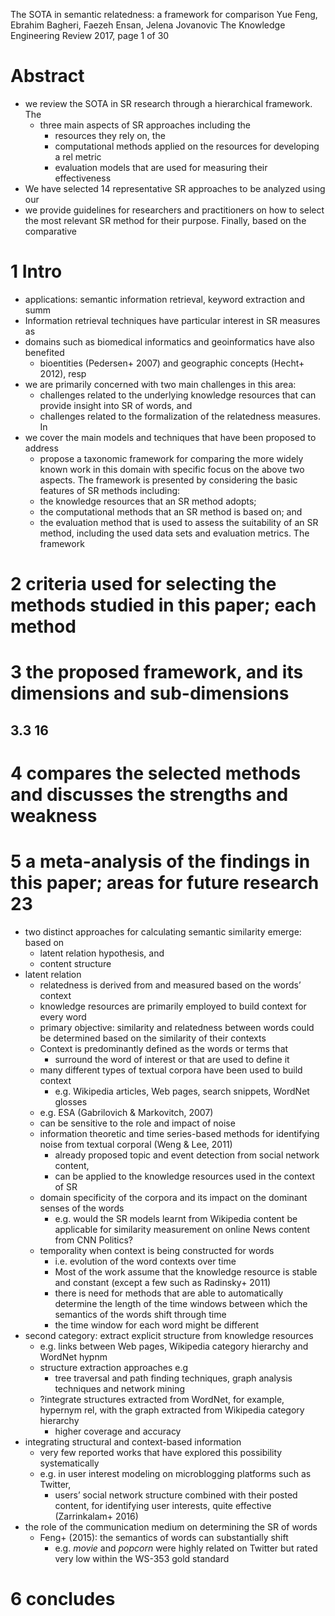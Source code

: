 The SOTA in semantic relatedness: a framework for comparison
Yue Feng, Ebrahim Bagheri, Faezeh Ensan, Jelena Jovanovic
The Knowledge Engineering Review 2017, page 1 of 30

# Abstract

* we review the SOTA in SR research through a hierarchical framework. The
  * three main aspects of SR approaches including the
    * resources they rely on, the
    * computational methods applied on the resources for developing a rel metric
    * evaluation models that are used for measuring their effectiveness
* We have selected 14 representative SR approaches to be analyzed using our
* we provide guidelines for researchers and practitioners on how to select the
  most relevant SR method for their purpose.  Finally, based on the comparative

# 1 Intro

* applications: semantic information retrieval, keyword extraction and summ
* Information retrieval techniques have particular interest in SR measures as
* domains such as biomedical informatics and geoinformatics have also benefited
  * bioentities (Pedersen+ 2007) and geographic concepts (Hecht+ 2012), resp
* we are primarily concerned with two main challenges in this area:
  * challenges related to the underlying knowledge resources that can provide
    insight into SR of words, and
  * challenges related to the formalization of the relatedness measures. In
* we cover the main models and techniques that have been proposed to address
  * propose a taxonomic framework for comparing the more widely known work in
    this domain with specific focus on the above two aspects.  The framework is
    presented by considering the basic features of SR methods including:
  * the knowledge resources that an SR method adopts;
  * the computational methods that an SR method is based on; and
  * the evaluation method that is used to assess the suitability of an SR
    method, including the used data sets and evaluation metrics. The framework

# 2 criteria used for selecting the methods studied in this paper; each method

# 3 the proposed framework, and its dimensions and sub-dimensions

## 3.3 16

# 4 compares the selected methods and discusses the strengths and weakness

# 5 a meta-analysis of the findings in this paper; areas for future research 23

* two distinct approaches for calculating semantic similarity emerge: based on
  * latent relation hypothesis, and
  * content structure
* latent relation
  * relatedness is derived from and measured based on the words’ context
  * knowledge resources are primarily employed to build context for every word
  * primary objective: similarity and relatedness between words could be
    determined based on the similarity of their contexts
  * Context is predominantly defined as the words or terms that
    * surround the word of interest or that are used to define it
  * many different types of textual corpora have been used to build context
    * e.g.  Wikipedia articles, Web pages, search snippets, WordNet glosses
  * e.g. ESA (Gabrilovich & Markovitch, 2007)
  * can be sensitive to the role and impact of noise
  * information theoretic and time series-based methods for identifying noise
    from textual corporal (Weng & Lee, 2011)
    * already proposed topic and event detection from social network content,
    * can be applied to the knowledge resources used in the context of SR
  * domain specificity of the corpora and its
    impact on the dominant senses of the words
    * e.g. would the SR models learnt from Wikipedia content be applicable for
      similarity measurement on online News content from CNN Politics?
  * temporality when context is being constructed for words
    * i.e. evolution of the word contexts over time
    * Most of the work assume that the knowledge resource is stable and constant
      (except a few such as Radinsky+ 2011)
    * there is need for methods that are able to automatically determine the
      length of the time windows between which the semantics of the words shift
      through time
    * the time window for each word might be different
* second category: extract explicit structure from knowledge resources
  * e.g. links between Web pages, Wikipedia category hierarchy and WordNet hypnm
  * structure extraction approaches e.g
    * tree traversal and path finding techniques, graph analysis techniques and
      network mining
  * ?integrate structures extracted from WordNet, for example, hypernym rel,
    with the graph extracted from Wikipedia category hierarchy
    * higher coverage and accuracy
* integrating structural and context-based information
  * very few reported works that have explored this possibility systematically
  * e.g. in user interest modeling on microblogging platforms such as Twitter,
    * users’ social network structure combined with their posted content, for
      identifying user interests, quite effective (Zarrinkalam+ 2016)
* the role of the communication medium on determining the SR of words
  * Feng+ (2015): the semantics of words can substantially shift
    * e.g. _movie_ and _popcorn_ were highly related on Twitter but rated very
      low within the WS-353 gold standard

# 6 concludes
